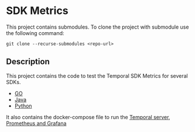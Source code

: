 # SDK Metrics

This project contains submodules. To clone the project with submodule use the following command:

```
git clone --recurse-submodules <repo-url>
```

## Description

This project contains the code to test the Temporal SDK Metrics for several SDKs. 

- [GO](go-sdk-metrics/README.md)
- [Java](java-sdk-metrics/README.md)
- [Python](python-sdk-metrics/README.md)

It also contains the docker-compose file to run the [Temporal server](temporal_server), [Prometheus and Grafana](grafana)
